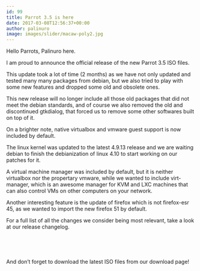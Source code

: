 ```yaml
---
id: 99
title: Parrot 3.5 is here
date: 2017-03-08T12:56:37+00:00
author: palinuro
image: images/slider/macaw-poly2.jpg
---
```

Hello Parrots, Palinuro here.

I am proud to announce the official release of the new Parrot 3.5 ISO files.

This update took a lot of time (2 months) as we have not only updated and tested many many packages from debian, but we also tried to play with some new features and dropped some old and obsolete ones.

This new release will no longer include all those old packages that did not meet the debian standards, and of course we also removed the old and discontinued gtkdialog, that forced us to remove some other softwares built on top of it.

On a brighter note, native virtualbox and vmware guest support is now included by default.
  
The linux kernel was updated to the latest 4.9.13 release and we are waiting debian to finish the debianization of linux 4.10 to start working on our patches for it.

A virtual machine manager was included by default, but it is neither virtualbox nor the propertary vmware, while we wanted to include virt-manager, which is an awesome manager for KVM and LXC machines that can also control VMs on other computers on your network.

Another interesting feature is the update of firefox which is not firefox-esr 45, as we wanted to import the new firefox 51 by default.

For a full list of all the changes we consider being most relevant, take a look at our release changelog.

&nbsp;

&nbsp;

And don&#8217;t forget to download the latest ISO files from our download page!